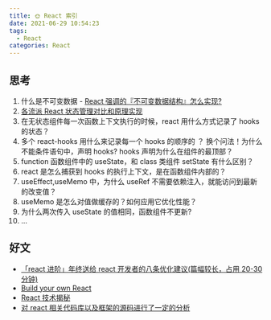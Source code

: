 ```yaml
---
title: 🌞 React 索引
date: 2021-06-29 10:54:23
tags:
  - React
categories: React
---
```


## 思考

1. 什么是不可变数据 - [React 强调的『不可变数据结构』怎么实现?](https://juejin.cn/post/6844903859618332680)
2. [各流派 React 状态管理对比和原理实现](https://juejin.cn/post/6990162313256894471)
3. 在无状态组件每一次函数上下文执行的时候，react 用什么方式记录了 hooks 的状态？
4. 多个 react-hooks 用什么来记录每一个 hooks 的顺序的 ？ 换个问法！为什么不能条件语句中，声明 hooks? hooks 声明为什么在组件的最顶部？
5. function 函数组件中的 useState，和 class 类组件 setState 有什么区别？
6. react 是怎么捕获到 hooks 的执行上下文，是在函数组件内部的？
7. useEffect,useMemo 中，为什么 useRef 不需要依赖注入，就能访问到最新的改变值？
8. useMemo 是怎么对值做缓存的？如何应用它优化性能？
9. 为什么两次传入 useState 的值相同，函数组件不更新?
10. ...

## 好文

- [「react 进阶」年终送给 react 开发者的八条优化建议(篇幅较长，占用 20-30 分钟)](https://juejin.cn/post/6908895801116721160)
- [Build your own React](https://pomb.us/build-your-own-react/)
- [React 技术揭秘](https://react.iamkasong.com/me.html)
- [对 react 相关代码库以及框架的源码进行了一定的分析](https://github.com/BUPTlhuanyu/ReactNote)
